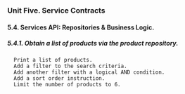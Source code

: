 ### Unit Five. Service Contracts
#### 5.4. Services API: Repositories & Business Logic.
##### 5.4.1. Obtain a list of products via the product repository.
      Print a list of products.
      Add a filter to the search criteria.
      Add another filter with a logical AND condition.
      Add a sort order instruction.
      Limit the number of products to 6.
